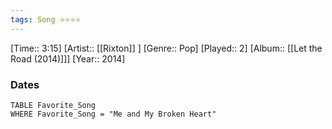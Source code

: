 ```yaml
---
tags: Song ⭐⭐⭐⭐ 
---
```

[Time:: 3:15]
[Artist:: [[Rixton]] ]
[Genre:: Pop]
[Played:: 2]
[Album:: [[Let the Road (2014)]]]
[Year:: 2014]
### Dates
````dataview
TABLE Favorite_Song
WHERE Favorite_Song = "Me and My Broken Heart"
````
